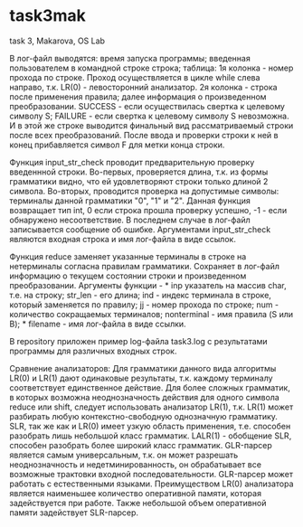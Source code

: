 # task3mak
task 3, Makarova, OS Lab

В лог-файл выводятся:
  время запуска программы;
  введенная пользователем в командной строке строка;
  таблица:  1я колонка - номер прохода по строке. Проход осуществляется в цикле while слева направо, т.к. LR(0) - левосторонний анализатор.
            2я колонка - строка после применения правила;
            далее информация о произведенном преобразовании.
 SUCCESS - если осуществилась свертка к целевому символу S; FAILURE - если свертка к целевому символу S невозможна. И в этой же строке выводится финальный вид рассматриваемый строки после всех преобразований.
После ввода и проверки строки к ней в конец прибавляется символ F для метки конца строки. 

Функция input_str_check проводит предварительную проверку введеннной строки. Во-первых, проверяется длина, т.к. из формы грамматики видно, что ей удовлетворяют строки только длиной 2 символа. Во-вторых, проводится проверка на допустимые символы: терминалы данной грамматики "0", "1" и "2". Данная функция возвращает тип int, 0 если строка прошла проверку успешно, -1 - если обнаружено несоответствие. В последнем случае в лог-файл записывается сообщение об ошибке. Аргументами input_str_check являются входная строка и имя лог-файла в виде ссылок.

Функция reduce заменяет указанные терминалы в строке на нетерминалы согласна правилам грамматики. Сохраняет в лог-файл информацию о текущем состоянии строки и произведенном преобразовании. Аргументы функции - * inp указатель на массив char, т.е. на строку; str_len - его длина; ind - индекс терминала в строке, который заменяется по правилу;  jj - номер прохода по строке; num - количество сокращаемых терминалов; nonterminal - имя правила (S или B); * filename - имя лог-файла в виде ссылки.

В repository приложен пример log-файла task3.log с результатами программы для различных входных строк.

Сравнение анализаторов:
Для грамматики данного вида алгоритмы LR(0) и LR(1) дают одинаковые результаты, т.к. каждому терминалу соответствует единственное действие. Для более сложных грамматик, в которых возможна неоднозначность действия для одного символа reduce или shift, следует использовать  анализатор LR(1), т.к. LR(1) может разбирать любую контекстно-свободную однозначную грамматику.
SLR, так же как и LR(0) имеет узкую область применения, т.е. способен разобрать лишь небольшой класс грамматик. LALR(1) - обобщение SLR, способен разобрать более широкий класс грамматик. GLR-парсер является самым универсальным, т.к. он может разрешать неоднозначность и недетминированность, он обрабатывает все возможные трактовки входной последовательности. GLR-парсер может работать с естественными языками. Преимуществом LR(0) анализатора является наименьшее количество оперативной памяти, которая задействуется при работе. Также небольшой объем оперативной памяти задействует SLR-парсер.
